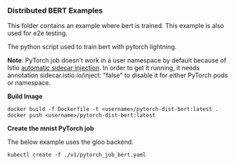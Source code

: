 ### Distributed BERT Examples

This folder contains an example where bert is trained. This example is also used for e2e testing.

The python script used to train bert with pytorch lightning.

**Note**: PyTorch job doesn’t work in a user namespace by default because of Istio [automatic sidecar injection](https://istio.io/v1.3/docs/setup/additional-setup/sidecar-injection/#automatic-sidecar-injection). In order to get it running, it needs annotation sidecar.istio.io/inject: "false" to disable it for either PyTorch pods or namespace.

**Build Image**

```shell
docker build -f Dockerfile -t <username>/pytorch-dist-bert:latest .
docker push <username>/pytorch-dist-bert:latest
```

**Create the mnist PyTorch job**

The below example uses the gloo backend.

```shell
kubectl create -f ./v1/pytorch_job_bert.yaml
```

